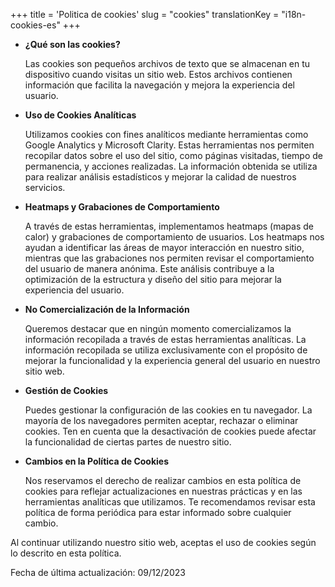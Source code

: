 +++
title = 'Politica de cookies'
slug = "cookies"
translationKey = "i18n-cookies-es"
+++
- **¿Qué son las cookies?**

  Las cookies son pequeños archivos de texto que se almacenan en tu dispositivo cuando visitas un sitio web. Estos archivos contienen información que facilita la navegación y mejora la experiencia del usuario.

- **Uso de Cookies Analíticas**

  Utilizamos cookies con fines analíticos mediante herramientas como Google Analytics y Microsoft Clarity. Estas herramientas nos permiten recopilar datos sobre el uso del sitio, como páginas visitadas, tiempo de permanencia, y acciones realizadas. La información obtenida se utiliza para realizar análisis estadísticos y mejorar la calidad de nuestros servicios.

- **Heatmaps y Grabaciones de Comportamiento**

  A través de estas herramientas, implementamos heatmaps (mapas de calor) y grabaciones de comportamiento de usuarios. Los heatmaps nos ayudan a identificar las áreas de mayor interacción en nuestro sitio, mientras que las grabaciones nos permiten revisar el comportamiento del usuario de manera anónima. Este análisis contribuye a la optimización de la estructura y diseño del sitio para mejorar la experiencia del usuario.

- **No Comercialización de la Información**

  Queremos destacar que en ningún momento comercializamos la información recopilada a través de estas herramientas analíticas. La información recopilada se utiliza exclusivamente con el propósito de mejorar la funcionalidad y la experiencia general del usuario en nuestro sitio web.

- **Gestión de Cookies**

  Puedes gestionar la configuración de las cookies en tu navegador. La mayoría de los navegadores permiten aceptar, rechazar o eliminar cookies. Ten en cuenta que la desactivación de cookies puede afectar la funcionalidad de ciertas partes de nuestro sitio.

- **Cambios en la Política de Cookies**

  Nos reservamos el derecho de realizar cambios en esta política de cookies para reflejar actualizaciones en nuestras prácticas y en las herramientas analíticas que utilizamos. Te recomendamos revisar esta política de forma periódica para estar informado sobre cualquier cambio.

Al continuar utilizando nuestro sitio web, aceptas el uso de cookies según lo descrito en esta política.

Fecha de última actualización: 09/12/2023
